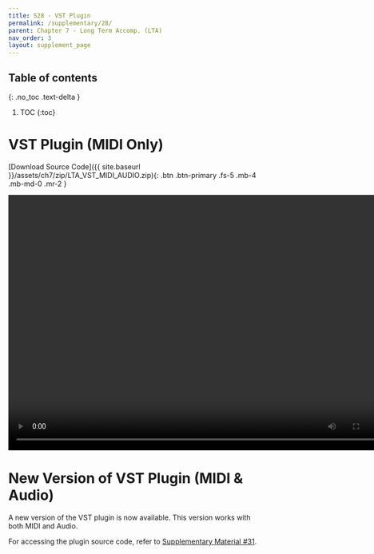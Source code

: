 ```yaml
---
title: S28 - VST Plugin
permalink: /supplementary/28/
parent: Chapter 7 - Long Term Accomp. (LTA)
nav_order: 3
layout: supplement_page
---
```

## Table of contents
{: .no_toc .text-delta }

1. TOC
{:toc}


# VST Plugin (MIDI Only)

[Download Source Code]({{ site.baseurl }}/assets/ch7/zip/LTA_VST_MIDI_AUDIO.zip){: .btn .btn-primary .fs-5 .mb-4 .mb-md-0 .mr-2 }



<video autoplay="autoplay" loop="loop" width="768" height="512">
  <source src="/assets/ch7/video/VST_LTA.webm" type="video/webm">
</video>


[//]: # (note on new version of VST plugin)

# New Version of VST Plugin (MIDI & Audio)

A new version of the VST plugin is now available. This version works with both MIDI and Audio.

For accessing the plugin source code, refer to [Supplementary Material #31]({{site.baseurl}}/supplementary/31/).

